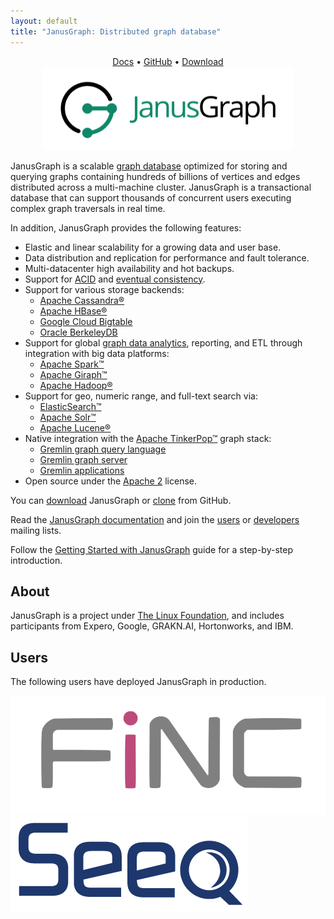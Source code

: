 ```yaml
---
layout: default
title: "JanusGraph: Distributed graph database"
---
```


<center>
  <a href="http://docs.janusgraph.org/latest/">Docs</a> &bull;
  <a href="https://github.com/JanusGraph/janusgraph/">GitHub</a> &bull;
  <a href="https://github.com/JanusGraph/janusgraph/releases/">Download</a><br />
  <img class="janusgraph" src="images/janusgraph.png" />
</center>

JanusGraph is a scalable [graph
database](http://en.wikipedia.org/wiki/Graph_database) optimized for storing and
querying graphs containing hundreds of billions of vertices and edges
distributed across a multi-machine cluster. JanusGraph is a transactional
database that can support thousands of concurrent users executing complex graph
traversals in real time.

In addition, JanusGraph provides the following features:

* Elastic and linear scalability for a growing data and user base.
* Data distribution and replication for performance and fault tolerance.
* Multi-datacenter high availability and hot backups.
* Support for [ACID](http://en.wikipedia.org/wiki/ACID) and
  [eventual consistency](http://en.wikipedia.org/wiki/Eventual_consistency).
* Support for various storage backends:
  * [Apache Cassandra®](http://cassandra.apache.org)
  * [Apache HBase®](http://hbase.apache.org)
  * [Google Cloud Bigtable](https://cloud.google.com/bigtable)
  * [Oracle BerkeleyDB](http://www.oracle.com/technetwork/database/berkeleydb/overview/index-093405.html)
* Support for global [graph data analytics](http://tinkerpop.apache.org/docs/3.1.1-SNAPSHOT/reference/#graphcomputer), reporting, and ETL through integration with big data
  platforms:
  * [Apache Spark™](http://spark.apache.org)
  * [Apache Giraph™](http://giraph.apache.org)
  * [Apache Hadoop®](http://hadoop.apache.org)
* Support for geo, numeric range, and full-text search via:
  * [ElasticSearch™](http://www.elasticsearch.org)
  * [Apache Solr™](http://lucene.apache.org/solr)
  * [Apache Lucene®](http://lucene.apache.org)
* Native integration with the [Apache TinkerPop™](http://tinkerpop.apache.org) graph stack:
  * [Gremlin graph query language](http://tinkerpop.apache.org/docs/3.1.1-SNAPSHOT/reference/#traversal)
  * [Gremlin graph server](http://tinkerpop.apache.org/docs/3.1.1-SNAPSHOT/reference/#gremlin-server)
  * [Gremlin applications](http://tinkerpop.apache.org/docs/3.1.1-SNAPSHOT/reference/#gremlin-applications)
* Open source under the [Apache 2](http://www.apache.org/licenses/LICENSE-2.0.html) license.

You can [download](https://github.com/JanusGraph/janusgraph/releases) JanusGraph
or [clone](https://github.com/JanusGraph/janusgraph) from GitHub.

Read the [JanusGraph documentation](http://docs.janusgraph.org/latest) and join the
[users](https://groups.google.com/group/janusgraph-users) or
[developers](https://groups.google.com/group/janusgraph-dev) mailing lists.

Follow the [Getting Started with JanusGraph](http://docs.janusgraph.org/latest/getting-started.html) guide for a step-by-step introduction.

## <a name="about"></a>About

JanusGraph is a project under [The Linux
Foundation](https://www.linux.com/blog/Linux-Foundation-welcomes-JanusGraph),
and includes participants from Expero, Google, GRAKN.AI, Hortonworks, and IBM.

## <a name="users"></a>Users

The following users have deployed JanusGraph in production.

<a href="https://finc.com" class="logo"><img src="images/logos/finc.png" alt="FiNC" class="logo"></a>
<a href="https://seeq.com" class="logo"><img src="images/logos/seeq.png" alt="Seeq" class="logo"></a>
